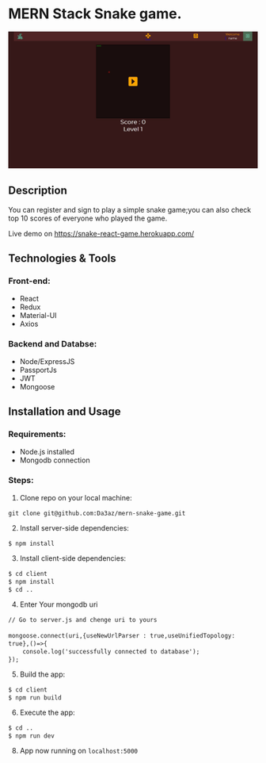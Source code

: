 # MERN Stack Snake game.

<img src="githubImg/snake-game.jpg"/>

## Description


You can register and sign to play a simple snake game;you can also check top 10 scores of everyone who played the game.

Live demo on https://snake-react-game.herokuapp.com/

## Technologies & Tools

### Front-end:

* React
* Redux
* Material-UI
* Axios

### Backend and Databse:

* Node/ExpressJS
* PassportJs
* JWT
* Mongoose


## Installation and Usage

### Requirements:

* Node.js installed
* Mongodb connection

### Steps:
1. Clone repo on your local machine:
```
git clone git@github.com:Da3az/mern-snake-game.git
```
2. Install server-side dependencies:
```
$ npm install
```
3. Install client-side dependencies:
```
$ cd client
$ npm install
$ cd ..
```
4. Enter Your mongodb uri
```
// Go to server.js and chenge uri to yours

mongoose.connect(uri,{useNewUrlParser : true,useUnifiedTopology: true},()=>{
    console.log('successfully connected to database');
});

```
5. Build the app:
```
$ cd client
$ npm run build
```
6. Execute the app:<br/>
```
$ cd ..
$ npm run dev
```
8. App now running on ```localhost:5000```
